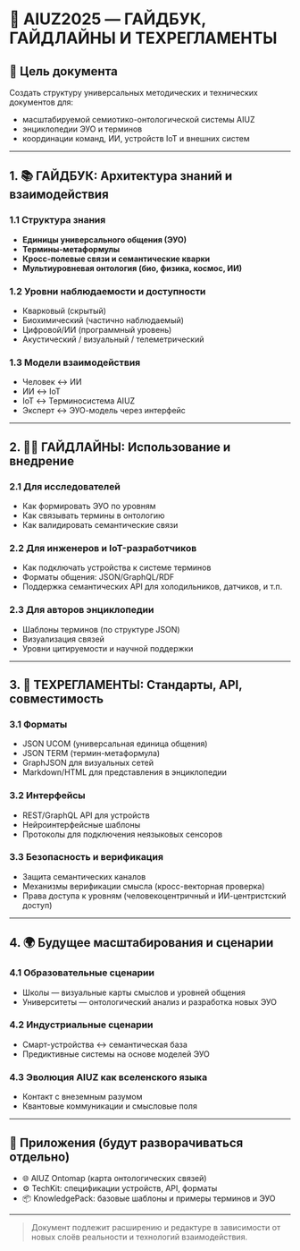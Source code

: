# 📘 AIUZ2025 — ГАЙДБУК, ГАЙДЛАЙНЫ И ТЕХРЕГЛАМЕНТЫ

## 🧭 Цель документа
Создать структуру универсальных методических и технических документов для:
- масштабируемой семиотико-онтологической системы AIUZ
- энциклопедии ЭУО и терминов
- координации команд, ИИ, устройств IoT и внешних систем

---

## 1. 📚 **ГАЙДБУК: Архитектура знаний и взаимодействия**

### 1.1 Структура знания
- **Единицы универсального общения (ЭУО)**
- **Термины-метаформулы**
- **Кросс-полевые связи и семантические кварки**
- **Мультиуровневая онтология (био, физика, космос, ИИ)**

### 1.2 Уровни наблюдаемости и доступности
- Кварковый (скрытый)
- Биохимический (частично наблюдаемый)
- Цифровой/ИИ (программный уровень)
- Акустический / визуальный / телеметрический

### 1.3 Модели взаимодействия
- Человек ↔ ИИ
- ИИ ↔ IoT
- IoT ↔ Терминосистема AIUZ
- Эксперт ↔ ЭУО-модель через интерфейс

---

## 2. 🧑‍💼 **ГАЙДЛАЙНЫ: Использование и внедрение**

### 2.1 Для исследователей
- Как формировать ЭУО по уровням
- Как связывать термины в онтологию
- Как валидировать семантические связи

### 2.2 Для инженеров и IoT-разработчиков
- Как подключать устройства к системе терминов
- Форматы общения: JSON/GraphQL/RDF
- Поддержка семантических API для холодильников, датчиков, и т.п.

### 2.3 Для авторов энциклопедии
- Шаблоны терминов (по структуре JSON)
- Визуализация связей
- Уровни цитируемости и научной поддержки

---

## 3. 🧾 **ТЕХРЕГЛАМЕНТЫ: Стандарты, API, совместимость**

### 3.1 Форматы
- JSON UCOM (универсальная единица общения)
- JSON TERM (термин-метаформула)
- GraphJSON для визуальных сетей
- Markdown/HTML для представления в энциклопедии

### 3.2 Интерфейсы
- REST/GraphQL API для устройств
- Нейроинтерфейсные шаблоны
- Протоколы для подключения неязыковых сенсоров

### 3.3 Безопасность и верификация
- Защита семантических каналов
- Механизмы верификации смысла (кросс-векторная проверка)
- Права доступа к уровням (человекоцентричный и ИИ-центристский доступ)

---

## 4. 🌍 **Будущее масштабирования и сценарии**

### 4.1 Образовательные сценарии
- Школы — визуальные карты смыслов и уровней общения
- Университеты — онтологический анализ и разработка новых ЭУО

### 4.2 Индустриальные сценарии
- Смарт-устройства ↔ семантическая база
- Предиктивные системы на основе моделей ЭУО

### 4.3 Эволюция AIUZ как вселенского языка
- Контакт с внеземным разумом
- Квантовые коммуникации и смысловые поля

---

## 🧠 Приложения (будут разворачиваться отдельно)
- 🌐 AIUZ Ontomap (карта онтологических связей)
- ⚙️ TechKit: спецификации устройств, API, форматы
- 📦 KnowledgePack: базовые шаблоны и примеры терминов и ЭУО

---

> Документ подлежит расширению и редактуре в зависимости от новых слоёв реальности и технологий взаимодействия.

